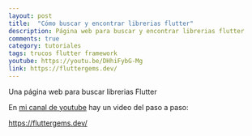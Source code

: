 ```yaml
---
layout: post
title:  "Cómo buscar y encontrar librerias flutter"
description: Página web para buscar y encontrar librerias flutter
comments: true
category: tutoriales
tags: trucos flutter framework
youtube: https://youtu.be/DHhiFybG-Mg
link: https://fluttergems.dev/
---
```

Una página web para buscar librerias Flutter

En <a target="_blank" href="{{ page.youtube }}">mi canal de youtube</a> hay un video del paso a paso:

<a target="_blank" href="{{ page.link }}">https://fluttergems.dev/</a> 
